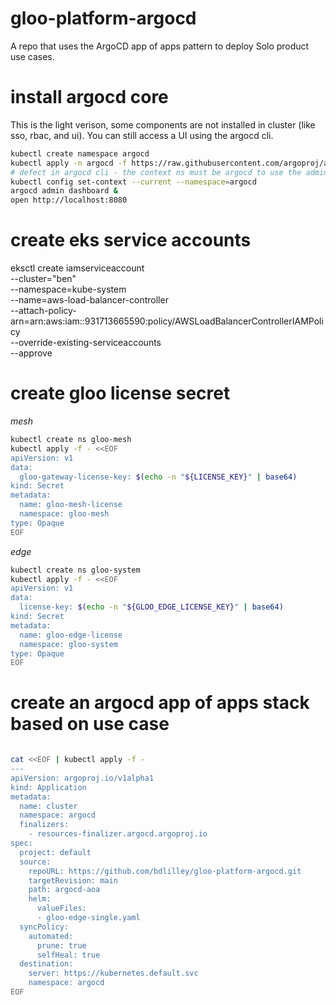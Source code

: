 # gloo-platform-argocd

A repo that uses the ArgoCD app of apps pattern to deploy Solo product use cases.

# install argocd core

This is the light verison, some components are not installed in cluster (like sso, rbac, and ui).  You can still access a UI using the argocd cli.

```bash
kubectl create namespace argocd
kubectl apply -n argocd -f https://raw.githubusercontent.com/argoproj/argo-cd/stable/manifests/core-install.yaml
# defect in argocd cli - the context ns must be argocd to use the admin dashboard command
kubectl config set-context --current --namespace=argocd
argocd admin dashboard &
open http://localhost:8080
```

# create eks service accounts

eksctl create iamserviceaccount \
--cluster="ben" \
--namespace=kube-system \
--name=aws-load-balancer-controller \
--attach-policy-arn=arn:aws:iam::931713665590:policy/AWSLoadBalancerControllerIAMPolicy \
--override-existing-serviceaccounts \
--approve

# create gloo license secret

_mesh_
```bash
kubectl create ns gloo-mesh 
kubectl apply -f - <<EOF
apiVersion: v1
data:
  gloo-gateway-license-key: $(echo -n "${LICENSE_KEY}" | base64)
kind: Secret
metadata:
  name: gloo-mesh-license
  namespace: gloo-mesh
type: Opaque
EOF
```

_edge_
```bash
kubectl create ns gloo-system 
kubectl apply -f - <<EOF
apiVersion: v1
data:
  license-key: $(echo -n "${GLOO_EDGE_LICENSE_KEY}" | base64)
kind: Secret
metadata:
  name: gloo-edge-license
  namespace: gloo-system
type: Opaque
EOF
```

# create an argocd app of apps stack based on use case

```bash

cat <<EOF | kubectl apply -f -
---
apiVersion: argoproj.io/v1alpha1
kind: Application
metadata:
  name: cluster
  namespace: argocd
  finalizers:
    - resources-finalizer.argocd.argoproj.io
spec:
  project: default
  source:
    repoURL: https://github.com/bdlilley/gloo-platform-argocd.git
    targetRevision: main
    path: argocd-aoa
    helm:
      valueFiles:
      - gloo-edge-single.yaml
  syncPolicy:
    automated:
      prune: true
      selfHeal: true 
  destination:
    server: https://kubernetes.default.svc
    namespace: argocd
EOF
```